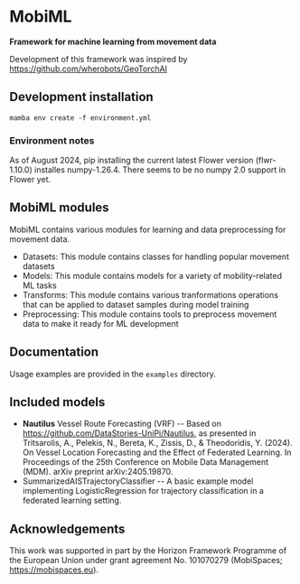 # MobiML

**Framework for machine learning from movement data**

Development of this framework was inspired by https://github.com/wherobots/GeoTorchAI


## Development installation 

```
mamba env create -f environment.yml
```

### Environment notes

As of August 2024, pip installing the current latest Flower version (flwr-1.10.0) installes numpy-1.26.4. There seems to be no numpy 2.0 support in Flower yet. 



## MobiML modules

MobiML contains various modules for learning and data preprocessing for movement data. 

* Datasets: This module contains classes for handling popular movement datasets
* Models: This module contains models for a variety of mobility-related ML tasks
* Transforms: This module contains various tranformations operations that can be applied to dataset samples during model training
* Preprocessing: This module contains tools to preprocess movement data to make it ready for ML development


## Documentation

Usage examples are provided in the `examples` directory. 


## Included models

* **Nautilus** Vessel Route Forecasting (VRF) -- Based on https://github.com/DataStories-UniPi/Nautilus, as presented in Tritsarolis, A., Pelekis, N., Bereta, K., Zissis, D., & Theodoridis, Y. (2024). On Vessel Location Forecasting and the Effect of Federated Learning. In Proceedings of the 25th Conference on Mobile Data Management (MDM). arXiv preprint arXiv:2405.19870.
* SummarizedAISTrajectoryClassifier -- A basic example model implementing LogisticRegression for trajectory classification in a federated learning setting.


## Acknowledgements

This work was supported in part by the Horizon Framework Programme of the European Union under grant agreement No. 101070279 (MobiSpaces; https://mobispaces.eu). 
